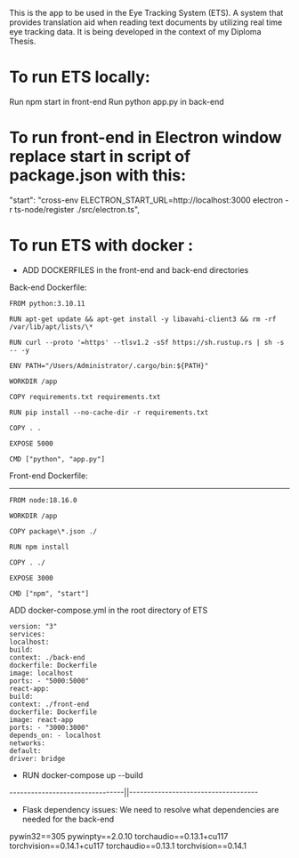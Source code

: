 This is the app to be used in the Eye Tracking System (ETS).
A system that provides translation aid when reading text documents by utilizing real time eye tracking data.
It is being developed in the context of my Diploma Thesis.

# To run ETS locally: 

Run npm start in front-end 
Run python app.py in back-end

# To run front-end in Electron window replace start in script of package.json with this:
"start": "cross-env ELECTRON_START_URL=http://localhost:3000 electron -r ts-node/register ./src/electron.ts",

 # To run ETS with docker :

- ADD DOCKERFILES in the front-end and back-end directories

Back-end Dockerfile:

```
FROM python:3.10.11

RUN apt-get update && apt-get install -y libavahi-client3 && rm -rf /var/lib/apt/lists/\*

RUN curl --proto '=https' --tlsv1.2 -sSf https://sh.rustup.rs | sh -s -- -y

ENV PATH="/Users/Administrator/.cargo/bin:${PATH}"

WORKDIR /app

COPY requirements.txt requirements.txt

RUN pip install --no-cache-dir -r requirements.txt

COPY . .

EXPOSE 5000

CMD ["python", "app.py"]
```

Front-end Dockerfile:

---
```
FROM node:18.16.0

WORKDIR /app

COPY package\*.json ./

RUN npm install

COPY . ./

EXPOSE 3000

CMD ["npm", "start"]

```


ADD docker-compose.yml in the root directory of ETS

```
version: "3"
services:
localhost:
build:
context: ./back-end
dockerfile: Dockerfile
image: localhost
ports: - "5000:5000"
react-app:
build:
context: ./front-end
dockerfile: Dockerfile
image: react-app
ports: - "3000:3000"
depends_on: - localhost
networks:
default:
driver: bridge
```

- RUN docker-compose up --build

--------------------------------||------------------------------------

* Flask dependency issues:
We need to resolve what dependencies are needed for the back-end

pywin32==305
pywinpty==2.0.10
torchaudio==0.13.1+cu117
torchvision==0.14.1+cu117
torchaudio==0.13.1
torchvision==0.14.1
